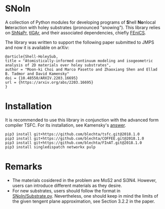 # SNoIn
A collection of Python modules for developing programs of **S**hell **No**nlocal **In**teraction with holey substrates (pronounced "snowing"). This library relies on [ShNaPr](https://github.com/david-kamensky/ShNAPr), [tIGAr](https://github.com/david-kamensky/tIGAr), and their associated dependencies, chiefly [FEniCS](https://fenicsproject.org/).

The library was written to support the following paper submitted to JMPS and now it is available on arXiv:
```
@article{Shell-HoleySub,
title = "Atomistically-informed continuum modeling and isogeometric analysis of 2D materials over holey substrates",
author = "Moon-ki Choi and Marco Pasetto and Zhaoxiang Shen and Ellad B. Tadmor and David Kamensky"
doi = {10.48550/ARXIV.2203.16695}
url = {https://arxiv.org/abs/2203.16695}
}
```

# Installation 
It is recommended to use this library in conjunction with the advanced form compiler TSFC. For its installation, see Kamensky's [answer](https://fenicsproject.discourse.group/t/quadrature-representation/2025/2).
```
pip3 install git+https://github.com/blechta/tsfc.git@2018.1.0
pip3 install git+https://github.com/blechta/COFFEE.git@2018.1.0
pip3 install git+https://github.com/blechta/FInAT.git@2018.1.0
pip3 install singledispatch networkx pulp
```

# Remarks
* The materials cosidered in the problem are MoS2 and Si3N4. However, users can introduce different materials as they desire. 
* For new substrates, users should follow the format in [SNoIn/Substrate.py](https://github.com/Zhaoxiang-Shen/SNoIn/SNoIn/Substrate.py). Nevertheless, one should keep in mind the limits of the given tengent plane approximation, see Section 3.2.2 in the paper.
